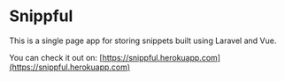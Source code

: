 # Snippful

This is a single page app for storing snippets built using Laravel and Vue. 

You can check it out on: [https://snippful.herokuapp.com](https://snippful.herokuapp.com)
